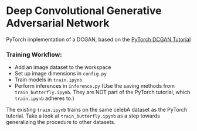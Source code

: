 # Deep Convolutional Generative Adversarial Network

PyTorch implementation of a DCGAN, based on the [PyTorch DCGAN Tutorial](https://pytorch.org/tutorials/beginner/dcgan_faces_tutorial.html)

### Training Workflow:
- Add an image dataset to the workspace
- Set up image dimensions in `config.py`
- Train models in `train.ipynb`
- Perform inferences in `inference.py` (Use the saving methods from `train_butterfly.ipynb`. They are NOT part of the PyTorch tutorial, which `train.ipynb` adheres to.)

The existing `train.ipynb` trains on the same celebA dataset as the PyTorch tutorial. Take a look at `train_butterfly.ipynb` as a step towards generalizing the procedure to other datasets.
